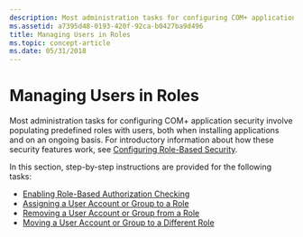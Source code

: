 ```yaml
---
description: Most administration tasks for configuring COM+ application security involve populating predefined roles with users, both when installing applications and on an ongoing basis.
ms.assetid: a7395d48-0193-420f-92ca-b0427ba9d496
title: Managing Users in Roles
ms.topic: concept-article
ms.date: 05/31/2018
---
```


# Managing Users in Roles

Most administration tasks for configuring COM+ application security involve populating predefined roles with users, both when installing applications and on an ongoing basis. For introductory information about how these security features work, see [Configuring Role-Based Security](configuring-role-based-security.md).

In this section, step-by-step instructions are provided for the following tasks:

-   [Enabling Role-Based Authorization Checking](enabling-role-based-authorization-checking.md)
-   [Assigning a User Account or Group to a Role](assigning-a-user-account-or-group-to-a-role.md)
-   [Removing a User Account or Group from a Role](removing-a-user-account-or-group-from-a-role.md)
-   [Moving a User Account or Group to a Different Role](moving-a-user-account-or-group-to-a-different-role.md)

 

 



